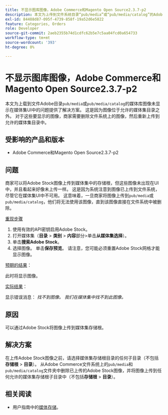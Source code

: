 ```yaml
---
title: 不显示图库图像，Adobe Commerce和Magento Open Source2.3.7-p2
description: 本文为上传到文件系统目录“pub/media”或“pub/media/catalog”的Adobe库图像未显示在Media Gallery UI中的问题提供了解决方案。 这是因为图像位于允许的媒体集目录之外。 对于这些要显示的图像，商家需要删除文件系统上的图像，然后重新上传到允许的媒体集目录中。
exl-id: 84488d87-095f-4739-858f-19a52d6e5822
feature: Categories, Orders
role: Developer
source-git-commit: 2aeb2355b74d1cdfc62b5e7c5aa04fcd0a654733
workflow-type: tm+mt
source-wordcount: '393'
ht-degree: 0%

---
```


# 不显示图库图像，Adobe Commerce和Magento Open Source2.3.7-p2

本文为上载到文件Adobe目录`pub/media`或`pub/media/catalog`的媒体库图像未显示在媒体集UI中的问题提供了解决方案。 这是因为图像位于允许的媒体集目录之外。 对于这些要显示的图像，商家需要删除文件系统上的图像，然后重新上传到允许的媒体集目录中。

## 受影响的产品和版本

* Adobe Commerce和Magento Open Source2.3.7-p2


## 问题

商家可以将Adobe Stock图像上传到媒体集中的存储根，但这些图像未出现在UI中，并且看起来好像未上传一样。 这是因为系统注意到图像已上传到文件系统，尽管它在媒体集UI中不可用。 这意味着，一旦商家将图像上传到`pub/media`或`pub/media/catalog`，他们将无法使用该图像，直到该图像直接在文件系统中被删除。

<u>重现步骤</u>

1. 使用有效的API密钥启用Adobe Stock。
1. 打开媒体集（**目录** > **类别** > **内容**&#x200B;部分>单击&#x200B;**从媒体集选择**）。
1. 单击&#x200B;**搜索Adobe Stock**。
1. 选择图像。 单击&#x200B;**保存预览**。 请注意，您可能必须重置Adobe Stock网格才能显示图像。

<u>预期的结果</u>：

此时将显示图像。

<u>实际结果</u>：

显示错误消息： *找不到图像。 我们在媒体集中找不到此图像。*

## 原因

可以通过Adobe Stock将图像上传到媒体集存储根。

## 解决方案

在上传Adobe Stock图像之前，请选择媒体集存储根目录的任何子目录（不包括&#x200B;**存储根** > **目录**）。
从Adobe Commerce文件系统上的`pub/media`和`pub/media/catalog`文件夹中删除已上传的Adobe Stock图像，并将图像上传到任何允许的媒体集存储根子目录中（不包括&#x200B;**存储根** > **目录**）。

## 相关阅读

* 用户指南中的[媒体存储](https://experienceleague.adobe.com/zh-hans/docs/commerce-admin/content-design/wysiwyg/storage/media-storage)。
